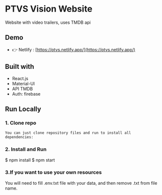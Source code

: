 # PTVS Vision Website

Website with video trailers, uses TMDB api

## Demo

- 👉 Netlify : [https://ptvs.netlify.app/](https://ptvs.netlify.app/)


## Built with

- React.js
- Material-UI
- API TMDB
- Auth: firebase

## Run Locally

### 1. Clone repo

```
You can just clone repository files and run to install all dependencies:

```
### 2. Install and Run

$ npm install
$ npm start

### 3.If you want to use your own resources 

You will need to fill .env.txt file with your data, and then remove .txt from file name.



